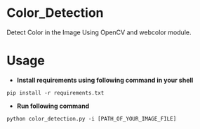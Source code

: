 # Color_Detection
Detect Color in the Image Using OpenCV and webcolor module.



# Usage
- **Install requirements using following command in your shell** 

```commandline
pip install -r requirements.txt 

```

- **Run following command**
```commandline
python color_detection.py -i [PATH_OF_YOUR_IMAGE_FILE]
```


